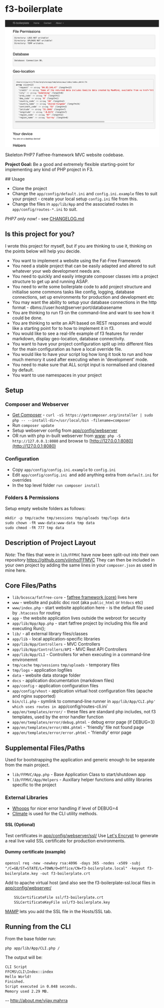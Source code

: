 # f3-boilerplate

![f3-boilerplate homepage screenshot](tmp/screenshot.png)

Skeleton PHP7 Fatfree-framework MVC website codebase.

**Project Goal:** Be a good and extremely flexible starting-point for implementing any kind of PHP project in F3.

## Usage

- Clone the project
- Change the `app/config/default.ini` and `config.ini.example` files to suit
  your project - create your local setup `config.ini` file from this.
- Change the files in `app/lib/App` and the associated routes in `app/config/routes-*.ini` to suit.

*PHP7 only now!* - see [CHANGELOG.md](CHANGELOG.md)

## Is this project for you?

I wrote this project for myself, but if you are thinking to use it, thinking on the points below will help you decide.

* You want to implement a website using the Fat-Free Framework
* You need a stable project that can be easily adapted and altered to suit whatever your web development needs are.
* You need to quickly and easily integrate composer classes into a project structure to get up and running ASAP.
* You need to write some boilerplate code to add project structure and initialise some commons tasks like config, logging, database connections, set up environments for production and development etc
* You may want the ability to setup your database connections in the http format - dbms://user:host@server:port/databasename
* You are thinking to run f3 on the command-line and want to see how it could be done.
* You are thinking to write an API based on REST responses and would like a starting point for to how to implement it in f3.
* You would like to see a real-life example of f3 features for render markdown, display geo-location, database connectivity.
* You want to have your project configuration split up into different files for the main configuration as have a local override file.
* You would like to have your script log how long it took to run and how much memory it used after executing when in 'development' mode.
* You need to make sure that ALL script input is normalised and cleaned by default.
* You want to use namespaces in your project

## Setup

### Composer and Webserver

- [Get Composer](https://getcomposer.org/) - `curl -sS https://getcomposer.org/installer | sudo php -- --install-dir=/usr/local/bin -filename=composer`
- Run `composer update`
- Setup webserver config from [app/config/webserver](app/config/webserver)
- OR run with php in-built webserver from [www](www): `php -S http://127.0.0.1:8080` and browse to [http://127.0.0.1:8080](http://127.0.0.1:8080)

### Configuration
  - Copy `app/config/config.ini.example` to `config.ini`
  - Edit `app/config/config.ini `and add anything extra from `default.ini` for overrides
  - In the top level folder `run composer install`

### Folders & Permissions
Setup empty website folders as follows:

```
mkdir -p tmp/cache tmp/sessions tmp/uploads tmp/logs data
sudo chown -fR www-data:www-data tmp data
sudo chmod -fR 777 tmp data
```

## Description of Project Layout

*Note:* The files that were in `lib/FFMVC` have now been split-out into their own repository https://github.com/vijinho/FFMVC
They can then be included in your own project by adding the same lines in your `composer.json` as used in mine here.

## Core Files/Paths

 *  `lib/bcosca/fatfree-core` - [fatfree framework (core)](https://github.com/bcosca/fatfree-core) lives here
 * `www` - website and public doc root (aka `public_html` or `htdocs` etc)
 * `www/index.php` - start website application here - is the default file used by `.htaccess` for routing
 * `app` - the website application lives outside the webroot for security
 * `app/lib/App/App.php` - start fatfree project by including this file and executing Run();
 * `lib/` - all external library files/classes
 * `app/lib` - local application-specific libraries
 * `app/lib/App/Controllers` - MVC Controllers
 * `app/lib/App/Controllers/API` - MVC Rest API Controllers
 * `app/lib/App/CLI` - Controllers for when executing in a command-line environemnt
 * `tmp/cache` `tmp/sessions` `tmp/uploads` - temporary files
 * `tmp/logs` - application logfiles
 * `data` - website data storage folder
 * `docs` - application documentation (markdown files)
 * `app/config` - application configuration files
 * `app/config/vhost` - application virtual host configuration files (apache and nginx supported)
 * `bin/cli.php` - symlink to command-line runner in `app/lib/App/CLI.php' which uses routes in `app/config/routes-cli.ini`
 * `app/en/templates/error/` - these files are standard php includes, not f3 templates, used by the error handler function
 * `app/en/templates/error/debug.phtml` - debug error page (if DEBUG=3)
 * `app/en/templates/error/404.phtml` - 'friendly' file not found page
 * `app/en/templates/error/error.phtml` - 'friendly' error page

## Supplemental Files/Paths

Used for bootstrapping the application and generic enough to be separate from the main project.

 * `lib/FFMVC/App.php` - Base Application Class to start/shutdown app
 * `lib/FFMVC/App/Helpers` - Auxillary helper functions and utility libraries specific to the project

### External Libraries
 * [Whoops](https://github.com/filp/whoops) for nicer error handling if level of DEBUG=4
 * [Climate](http://climate.thephpleague.com/) is used for the CLI utility methods.

#### SSL (Optional)

Test certificates in [app/config/webserver/ssl/](app/config/webserver/ssl/) 
Use [Let's Encrypt](https://letsencrypt.org) to generate a real live valid SSL certificate for production environments.

#### Dummy certificate (example)

`openssl req -new -newkey rsa:4096 -days 365 -nodes -x509 -subj "/C=GB/ST=STATE/L=TOWN/O=Office/CN=f3-boilerplate.local" -keyout f3-boilerplate.key -out f3-boilerplate.crt`

Add to apache virtual host (and also see the f3-boilerplate-ssl.local files in [app/config/webserver/](app/config/webserver/)

```
    SSLCertificateFile ssl/f3-boilerplate.crt
    SSLCertificateKeyFile ssl/f3-boilerplate.key
```
[MAMP](https://www.mamp.info/) lets you add the SSL file in the Hosts/SSL tab.

## Running from the CLI

From the base folder run:

```
php app/lib/App/CLI.php /
```

The output will be:

```
CLI Script
FFCMS\CLI\Index::index
Hello World!
Finished.
Script executed in 0.048 seconds.
Memory used 2.29 MB.
```

--
http://about.me/vijay.mahrra
